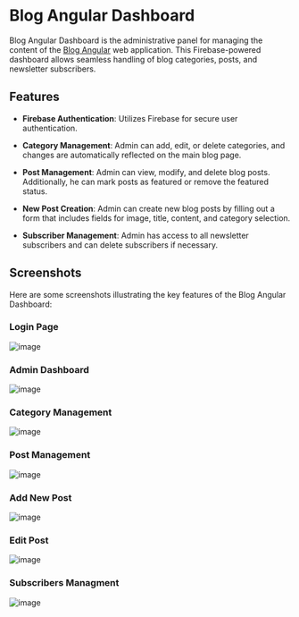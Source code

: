 # Blog Angular Dashboard

Blog Angular Dashboard is the administrative panel for managing the content of the [Blog Angular](https://github.com/Lexsak/blog-angular-dashboard) web application. This Firebase-powered dashboard allows seamless handling of blog categories, posts, and newsletter subscribers.

## Features

- **Firebase Authentication**: Utilizes Firebase for secure user authentication.

- **Category Management**: Admin can add, edit, or delete categories, and changes are automatically reflected on the main blog page.

- **Post Management**: Admin can view, modify, and delete blog posts. Additionally, he can mark posts as featured or remove the featured status.

- **New Post Creation**: Admin can create new blog posts by filling out a form that includes fields for image, title, content, and category selection.

- **Subscriber Management**: Admin has access to all newsletter subscribers and can delete subscribers if necessary.

## Screenshots

Here are some screenshots illustrating the key features of the Blog Angular Dashboard:

### Login Page
![image](https://github.com/Lexsak/blog-angular-dashboard/assets/143490317/eeee8399-6087-467f-8339-ef07341a0a70)

### Admin Dashboard
![image](https://github.com/Lexsak/blog-angular-dashboard/assets/143490317/842db624-75a7-4001-a865-f79c8f3cca73)

### Category Management
![image](https://github.com/Lexsak/blog-angular-dashboard/assets/143490317/2cb529d6-f096-4c4b-817b-c9d3c014cf60)

### Post Management
![image](https://github.com/Lexsak/blog-angular-dashboard/assets/143490317/92bb5b66-9b74-4fa5-a91f-9f649ce954a0)

### Add New Post
![image](https://github.com/Lexsak/blog-angular-dashboard/assets/143490317/0b074e29-886a-4b1d-a034-be7ae22cecb3)

### Edit Post
![image](https://github.com/Lexsak/blog-angular-dashboard/assets/143490317/e06670ee-9b8a-4e51-a12b-f51d2f964ab3)

### Subscribers Managment
![image](https://github.com/Lexsak/blog-angular-dashboard/assets/143490317/1bc37c5c-4fc8-486c-ae0f-b588f37af421)

